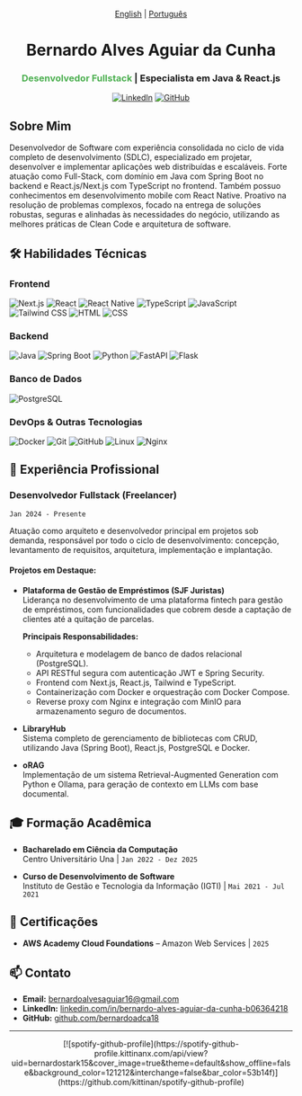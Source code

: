 <div align="center">

[English](README-en.md) | [Português](README.md)

# Bernardo Alves Aguiar da Cunha  
### <span style="color: #4CAF50">Desenvolvedor Fullstack</span> | Especialista em Java & React.js

[![LinkedIn](https://img.shields.io/badge/-LinkedIn-0077B5?style=for-the-badge&logo=linkedin&logoColor=white)](https://www.linkedin.com/in/bernardo-alves-aguiar-da-cunha-b06364218)
[![GitHub](https://img.shields.io/badge/-GitHub-181717?style=for-the-badge&logo=github&logoColor=white)](https://github.com/bernardoadca18)

</div>

## Sobre Mim

Desenvolvedor de Software com experiência consolidada no ciclo de vida completo de desenvolvimento (SDLC), especializado em projetar, desenvolver e implementar aplicações web distribuídas e escaláveis. Forte atuação como Full-Stack, com domínio em Java com Spring Boot no backend e React.js/Next.js com TypeScript no frontend. Também possuo conhecimentos em desenvolvimento mobile com React Native. Proativo na resolução de problemas complexos, focado na entrega de soluções robustas, seguras e alinhadas às necessidades do negócio, utilizando as melhores práticas de Clean Code e arquitetura de software.

## 🛠 Habilidades Técnicas

### **Frontend**
![Next.js](https://img.shields.io/badge/Next.js-000000?style=for-the-badge&logo=nextdotjs&logoColor=white)
![React](https://img.shields.io/badge/React-61DAFB?style=for-the-badge&logo=react&logoColor=black)
![React Native](https://img.shields.io/badge/React_Native-20232A?style=for-the-badge&logo=react&logoColor=61DAFB)
![TypeScript](https://img.shields.io/badge/TypeScript-3178C6?style=for-the-badge&logo=typescript&logoColor=white)
![JavaScript](https://img.shields.io/badge/JavaScript-F7DF1E?style=for-the-badge&logo=javascript&logoColor=black)
![Tailwind CSS](https://img.shields.io/badge/Tailwind_CSS-38B2AC?style=for-the-badge&logo=tailwind-css&logoColor=white)
![HTML](https://img.shields.io/badge/HTML-E34F26?style=for-the-badge&logo=html5&logoColor=white)
![CSS](https://img.shields.io/badge/CSS-1572B6?style=for-the-badge&logo=css3&logoColor=white)

### **Backend**
![Java](https://img.shields.io/badge/Java-ED8B00?style=for-the-badge&logo=java&logoColor=white)
![Spring Boot](https://img.shields.io/badge/Spring_Boot-6DB33F?style=for-the-badge&logo=spring-boot&logoColor=white)
![Python](https://img.shields.io/badge/Python-3776AB?style=for-the-badge&logo=python&logoColor=white)
![FastAPI](https://img.shields.io/badge/FastAPI-009688?style=for-the-badge&logo=fastapi&logoColor=white)
![Flask](https://img.shields.io/badge/Flask-000000?style=for-the-badge&logo=flask&logoColor=white)

### **Banco de Dados**
![PostgreSQL](https://img.shields.io/badge/PostgreSQL-336791?style=for-the-badge&logo=postgresql&logoColor=white)

### **DevOps & Outras Tecnologias**
![Docker](https://img.shields.io/badge/Docker-2496ED?style=for-the-badge&logo=docker&logoColor=white)
![Git](https://img.shields.io/badge/Git-F05032?style=for-the-badge&logo=git&logoColor=white)
![GitHub](https://img.shields.io/badge/GitHub-181717?style=for-the-badge&logo=github&logoColor=white)
![Linux](https://img.shields.io/badge/Linux-FCC624?style=for-the-badge&logo=linux&logoColor=black)
![Nginx](https://img.shields.io/badge/Nginx-009639?style=for-the-badge&logo=nginx&logoColor=white)

## 💼 Experiência Profissional

### **Desenvolvedor Fullstack (Freelancer)**  
`Jan 2024 - Presente`

Atuação como arquiteto e desenvolvedor principal em projetos sob demanda, responsável por todo o ciclo de desenvolvimento: concepção, levantamento de requisitos, arquitetura, implementação e implantação.

#### Projetos em Destaque:

- **Plataforma de Gestão de Empréstimos (SJF Juristas)**  
  Liderança no desenvolvimento de uma plataforma fintech para gestão de empréstimos, com funcionalidades que cobrem desde a captação de clientes até a quitação de parcelas.

  **Principais Responsabilidades:**
  - Arquitetura e modelagem de banco de dados relacional (PostgreSQL).
  - API RESTful segura com autenticação JWT e Spring Security.
  - Frontend com Next.js, React.js, Tailwind e TypeScript.
  - Containerização com Docker e orquestração com Docker Compose.
  - Reverse proxy com Nginx e integração com MinIO para armazenamento seguro de documentos.

- **LibraryHub**  
  Sistema completo de gerenciamento de bibliotecas com CRUD, utilizando Java (Spring Boot), React.js, PostgreSQL e Docker.

- **oRAG**  
  Implementação de um sistema Retrieval-Augmented Generation com Python e Ollama, para geração de contexto em LLMs com base documental.

## 🎓 Formação Acadêmica

- **Bacharelado em Ciência da Computação**  
  Centro Universitário Una | `Jan 2022 - Dez 2025`

- **Curso de Desenvolvimento de Software**  
  Instituto de Gestão e Tecnologia da Informação (IGTI) | `Mai 2021 - Jul 2021`

## 📜 Certificações

- **AWS Academy Cloud Foundations** – Amazon Web Services | `2025`

## 📫 Contato

- **Email:** bernardoalvesaguiar16@gmail.com  
- **LinkedIn:** [linkedin.com/in/bernardo-alves-aguiar-da-cunha-b06364218](https://www.linkedin.com/in/bernardo-alves-aguiar-da-cunha-b06364218)  
- **GitHub:** [github.com/bernardoadca18](https://github.com/bernardoadca18)

---
<div align="center">
  [![spotify-github-profile](https://spotify-github-profile.kittinanx.com/api/view?uid=bernardostark15&cover_image=true&theme=default&show_offline=false&background_color=121212&interchange=false&bar_color=53b14f)](https://github.com/kittinan/spotify-github-profile)
</div>

<div align="center"></div>
